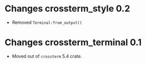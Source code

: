 # Changes crossterm_style 0.2
- Removed `Terminal:from_output()` 

# Changes crossterm_terminal 0.1 
- Moved out of `crossterm` 5.4 crate. 